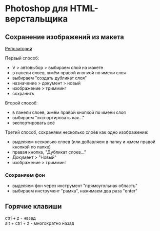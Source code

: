 # Photoshop для HTML-верстальщика
## Сохранение изображений из макета

[Репозиторий](https://github.com/damir-art/web-layout/tree/master/photoshop)

Первый способ:
* V > автовыбор > выбираем слой на макете
* в панели слоев, жмём правой кнопкой по имени слоя
* выбираем "создать дубликат слоя"
* назначение > документ > новый
* изображение > тримминг
* сохранить

Второй способ:
* в панели слоев, жмём правой кнопкой по имени слоя
* выбираем "экспортировать как..."
* экспортировать всё

Третий способ, сохраняем несколько слоёв как одно изображение:
* выделяем несколько слоев (или добавляем в папку и жмем правой кнопкой по папке)
* правая кнопка, "Дубликат слоев..."
* Документ > "Новый"
* изображение > тримминг

### Сохраняем фон
* выделяем фон через инструмент "прямоугольная область"
* выбираем инструмент "рамка", нажимаем два раза "enter"

## Горячие клавиши
ctrl + z - назад<br />
alt + ctrl + z - многократно назад
